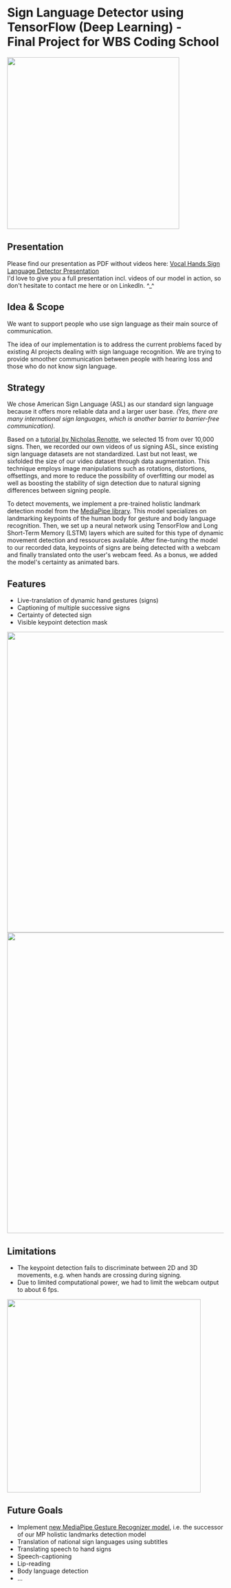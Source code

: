 # Sign Language Detector using TensorFlow (Deep Learning) - <br/>Final Project for WBS Coding School 

<img src="https://github.com/Chrille91/Sign-Language-Detector/assets/49496538/35b5e37a-3569-4ff1-b15b-ba33e9dcad44.type" width="400" height="400">

## Presentation
Please find our presentation as PDF without videos here: [Vocal Hands Sign Language Detector Presentation](https://github.com/user-attachments/files/17902056/Vocal_Hands_public_small.pdf)  
I'd love to give you a full presentation incl. videos of our model in action, so don't hesitate to contact me here or on LinkedIn. ^_^ 

## Idea & Scope
We want to support people who use sign language as their main source of communication.  

The idea of our implementation is to address the current problems faced by existing AI projects dealing with sign language recognition. We are trying to provide smoother communication between people with hearing loss and those who do not know sign language.  

## Strategy

We chose American Sign Language (ASL) as our standard sign language because it offers more reliable data and a larger user base. _(Yes, there are many international sign languages, which is another barrier to barrier-free communication)._  

Based on a [tutorial by Nicholas Renotte](https://www.youtube.com/watch?v=doDUihpj6ro), we selected 15 from over 10,000 signs. Then, we recorded our own videos of us signing ASL, since existing sign language datasets are not standardized. Last but not least, we sixfolded the size of our video dataset through data augmentation. This technique employs image manipulations such as rotations, distortions, offsettings, and more to reduce the possibility of overfitting our model as well as boosting the stability of sign detection due to natural signing differences between signing people.  

To detect movements, we implement a pre-trained holistic landmark detection model from the [MediaPipe library](https://ai.google.dev/edge/mediapipe/solutions/guide). This model specializes on landmarking keypoints of the human body for gesture and body language recognition. Then, we set up a neural network using TensorFlow and Long Short-Term Memory (LSTM) layers which are suited for this type of dynamic movement detection and ressources available. After fine-tuning the model to our recorded data, keypoints of signs are being detected with a webcam and finally translated onto the user's webcam feed. As a bonus, we added the model's certainty as animated bars. 

## Features
- Live-translation of dynamic hand gestures (signs)
- Captioning of multiple successive signs 
- Certainty of detected sign
- Visible keypoint detection mask

<img src="https://github.com/user-attachments/assets/4aff3f77-347a-41a5-9639-cb6e07823228" width="700">

<img src="https://github.com/user-attachments/assets/f5523864-19f2-42bf-8013-b37760878d84" width="700">


## Limitations
- The keypoint detection fails to discriminate between 2D and 3D movements, e.g. when hands are crossing during signing. 
- Due to limited computational power, we had to limit the webcam output to about 6 fps.

<img src="https://github.com/user-attachments/assets/e897ce0a-a140-4d37-8880-7705d967fb2e" width="450">

## Future Goals
- Implement [new MediaPipe Gesture Recognizer model](https://ai.google.dev/edge/mediapipe/solutions/vision/gesture_recognizer), i.e. the successor of our MP holistic landmarks detection model
- Translation of national sign languages using subtitles
- Translating speech to hand signs
- Speech-captioning
- Lip-reading
- Body language detection
- ...

  
